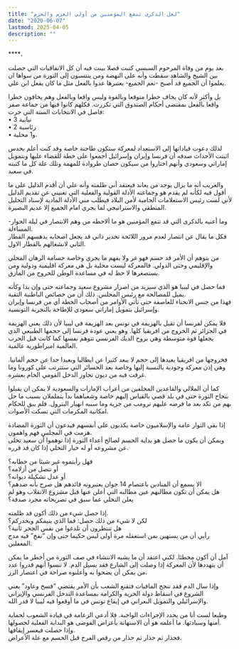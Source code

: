 ```yaml
---
title: "لعل الذكرى تنفع المؤمنين من أولي العزم والحزم"
date: "2020-06-07"
lastmod: 2025-04-05
description: ""
---
```

****،

بعد يوم من وفاة المرحوم السبسي كتبت فصلا بينت فيه أن كل الاتفاقيات التي حصلت بين الشيخ والشاهد سقطت وأنه على النهضة ومن ينتسبون إلى الثورة من سواها ان يعلموا أن الجميع قد أصبح -نعم الجميع- يعتبرها عدوا بالفعل مثل ما كان يفعل ابن علي.

بل وأكثر لأنه كان يخاف خطرا متوقعا وبالقوة وليس واقعا وبالفعل وهم يخافون خطرا واقعا بالفعل بمقتضى أحكام الصندوق التي تكررت. فكلهم كانوا فيها من جماعة صفر فاصل في الانتخابات الستة التي جرت:  
• 3 نيابية   
• 2 رئاسية   
• و1 محلية.

لذلك دعوت قياداتها إلى الاستعداد لمعركة ستكون طاحنة خاصة وقد كنت أعلم بحدس اثبتت الأحداث صدقه أن فرنسا وإيران وإسرائيل اجمعوا على خطة للقضاء عليها وبتمويل إماراتي وسعودي وأنهم اختاروا من سيكون حصان طروادة للمهمة وتلك علة كل ما كتبته في سعيد.

والغريب أنه ما يزال يوجد من يعاند فيعتقد أني ظلمته وأنه علي أن أقدم الدليل على ما أقول فيه لكأنه لم يقدم هو وجماعته الأدلة القولية والفعلية التي تغنيني عن تقديم الدليل لأني لست رئيس الاستعلامات الحامية لأمن البلاد فيطلب مني الأدلة المادية لإسناد التحليل المنطقي والاستراتيجي لما يجري امام الجميع إلا عديم البصيرة.

وما أعنيه بالذكرى التي قد تنفع المؤمنين هو ما ألاحظه من وهم الانتصار في ليلة الحوار-المساءلة.   
فكل ما يقال عن انتصار لعدم مرور اللائحة تخدير ذاتي قد يجعل اصحابه يدهسهم القطار الثاني لانشغالهم بالقطار الاول.

من يتوهم أن الأمر قد حسم فهو غر ولا يفهم ما يجري وخاصة جسامة الرهان المحلي والإقليمي وحتى الدولي. فالمعركة ليست محلية بل هي معركة اقليمية ودولية ومن يستصغرها لا حظ له في مساعدة الوطن للخروج من المأزق.

فما حصل في ليبيا هو الذي سيزيد من اصرار مشروع سعيد وجماعته حتى وإن بدا وكأنه يميل للمصالحة مع رئيس المجلس. ذلك أن من خصائص الباطنية التقية.   
فهذا من جنس الانحناء للعاصفة حتى تأتي الأوامر من أصحاب الخطة أي من فرنسا وإيران وإسرائيل بتمويل إماراتي سعودي للإطاحة بالتجربة التونسية.

فلا يمكن لفرنسا أن تقبل بالهزيمة في تونس بعد الهزيمة في ليبيا لأن ذلك يعني الهزيمة في الجزائر ثم الخروج من افريقيا كلها. وهو يعني عودة فرنسا إلى حجمها الطبيعي الذي يجعلها قوة متوسطة وهي بروح الديك الفرنسي تتوهم نفسها كما كانت قبل الحرب العالمية امبراطورية عالمية.

فخروجها من افريقيا يعيدها إلى حجم لا يبعد كثيرا عن ايطاليا وبعيدا جدا عن حجم ألمانيا. وهي إذن معركة وجودية بالنسبة إليها وخاصة بعد الخسائر التي ستترتب على كورونا وما غرقت فيه من ديون تجاوز الدخل القومي الخام بعشره.

كما أن الملالي والقاعدين المخلفين من أعراب الإمارات والسعودية لا يمكن ان يقبلوا بنجاح الثورة حتى في بلد قصي بالقياس إليهم خاصة وشعباهما بدآ يتململان بسبب ما حل بهم من نكد بعد ما فرضه عليهم ترومب من جزية وما سببه انهيار البترول. فلم يبق للحكام امكانية المكرمات التي تسكت الأصوات.

إذا بقي الثوار عامة والإسلاميون خاصة يكذبون على أنفسهم فيدعون أن الثورة المضادة هزمت في المجلس فهم واهمون.   
ويمكن أن يكون ما حصل هو بداية الحسم لصالح أعداء الثورة إذا توهموا أن سعيد تخلى عن مشروعه أو له خيار التخلي إذا كان قد قرره.

فهل رأيتموه غير شيئا من خطابه؟   
أو تنصل من أزلامه؟   
أو عدل تشكيلة ديوانه؟   
الا يسمع أن المنادين باعتصام 14 جوان يعتبرونه قائدهم هل صرح بأنه ضدهم؟   
هل يمكن أن تكون مطالبهم عين مطالبه التي أعلن عنها قبل مشروع الانقلاب وهو لم يعلن التخلي عما سبق في تصريحاته مجرد صدفة؟

إذا حصل شيء من ذلك أكون قد ظلمته.   
لكن لا شيء من ذلك حصل: فما الذي ينيمكم ويخدركم؟   
هل تنتظرون أن تلدغوا من نفس الجحر ثانية؟   
رأيي أن من يستهين بمن استغفله مرة أولى ليس حكيما حتى وإن “نفخ” فيه مدح المغفلين.

آمل أن أكون مخطئا. لكني اعتقد أن ما يشبه الانتشاء في صف الثورة من أخطر ما يمكن أن يتهددها لأن المعركة إذا وصلت إلى الشارع فقد يسيل الدم. لا تنسوا أنهم قدروا عدد من يمكن أن يضحوا به وأعلنوه صراحة في اعتصار الرز.

وإذا سال الدم فقد تنجح المافيات فتقنع الشعب بأن الأمر يقتضي “فسخ وعاود” يعني الشروع في اسقاط دولة الحرية والكرامة بمساعدة التدخل الفرنسي والإيراني والإسرائيلي والتمويل البعراني في إيقاع تونس في ما أوقعوا فيه ليبيا لا قدر الله.

وطبعا لست أنا من يحدد الإجراءات الواجبة. فلا أدعي الزعامة في قيادة الشعوب لحماية أمنها وسيادتها. ما أعلمه هو أن الاستهانة بأعراض الفوضى هو البداية الفعلية لحصولها.   
وإذا حصلت فيعسر إيقافها.   
فحذار ثم حذار ثم حذار من رقص الفرح قبل الحسم مع علة الأعراض.

###
